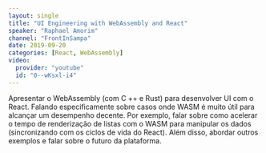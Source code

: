 ```yaml
---
layout: single
title: "UI Engineering with WebAssembly and React"
speaker: "Raphael Amorim"
channel: "FrontInSampa"
date: 2019-09-20
categories: [React, WebAssembly]
video:
  provider: "youtube"
  id: "0--wKsxl-i4"
---
```


Apresentar o WebAssembly (com C ++ e Rust) para desenvolver UI com o  React. Falando especificamente sobre casos onde WASM é muito útil para  alcançar um desempenho decente. Por exemplo, falar sobre como acelerar o  tempo de renderização de listas com o WASM para manipular os dados  (sincronizando com os ciclos de vida do React). Além disso, abordar  outros exemplos e falar sobre o futuro da plataforma.